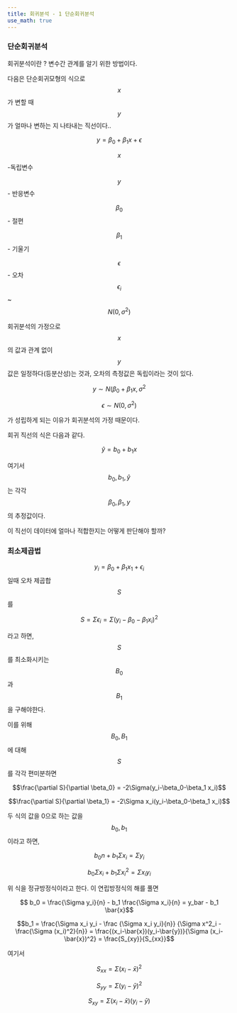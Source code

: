 ```yaml
---
title: 회귀분석 - 1 단순회귀분석
use_math: true
---
```


### 단순회귀분석
회귀분석이란 ?
변수간 관계를 알기 위한 방법이다.

다음은 단순회귀모형의 식으로 $$x$$가 변할 때 $$y$$가 얼마나 변하는 지 나타내는 직선이다..

$$  y = \beta_0+\beta_1x + \epsilon $$

$$x$$  -독립변수

$$y$$ - 반응변수

$$\beta_0$$ - 절편

$$\beta_1$$ - 기울기

$$\epsilon$$ - 오차 $$\epsilon_i$$ ~ $$N(0,\sigma^2)$$

회귀분석의 가정으로 $$x$$의 값과 관계 없이 $$y$$값은 일정하다(등분산성)는 것과, 오차의 측정값은 독립이라는 것이 있다. 

$$y \sim N(\beta _0 + \beta _1 x, \sigma ^2$$

$$\epsilon \sim N(0,\sigma ^2)$$

가 성립하게 되는 이유가 회귀분석의 가정 때문이다.

회귀 직선의 식은 다음과 같다.

$$ \hat{y} = b_0 + b_1 x $$

여기서 $$b_0, b_1, \hat{y}$$ 는 각각 $$\beta_0, \beta_1, y$$의 추정값이다.

이 직선이 데이터에 얼마나 적합한지는 어떻게 판단해야 할까?

### 최소제곱법

$$y_i = \beta_0 + \beta_1 x_1 + \epsilon_i$$ 일때 오차 제곱합 $$S$$를

$$S = \Sigma \epsilon_i = \Sigma(y_i-\beta_0-\beta_1 x_i)^2$$

라고 하면, $$S$$를 최소화시키는 $$B_0$$과 $$B_1$$을 구해야한다.

이를 위해 $$B_0, B_1$$에 대해 $$S$$를 각각 편미분하면

$$\frac{\partial S}{\partial \beta_0} = -2\Sigma(y_i-\beta_0-\beta_1 x_i)$$

$$\frac{\partial S}{\partial \beta_1} = -2\Sigma x_i(y_i-\beta_0-\beta_1 x_i)$$

두 식의 값을 0으로 하는 값을 $$b_0, b_1$$이라고 하면,

$$b_0n + b_1\Sigma x_i = \Sigma y_i$$

$$b_0\Sigma x_i + b_1 \Sigma x_i^2 = \Sigma x_i y_i$$

위 식을 정규방정식이라고 한다.  이 연립방정식의 해를 풀면

$$ b_0 = \frac{\Sigma y_i}{n} - b_1 \frac{\Sigma x_i}{n} = y_bar - b_1 \bar{x}$$

$$b_1 = \frac{\Sigma x_i y_i - \frac {\Sigma x_i y_i}{n}} {\Sigma x^2_i - \frac{\Sigma (x_i)^2}{n}} = \frac{(x_i-\bar{x})(y_i-\bar{y})}{\Sigma (x_i-\bar{x})^2} = \frac{S_{xy}}{S_{xx}}$$

여기서 

$$S_{xx} = \Sigma(x_i-\bar{x})^2$$

$$S_{yy} = \Sigma(y_i-\bar{y})^2$$

$$S_{xy} = \Sigma(x_i-\bar{x})(y_i-\bar{y})$$
